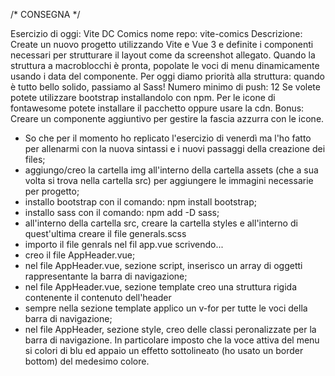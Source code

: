 /* CONSEGNA */

Esercizio di oggi: Vite DC Comics
nome repo: vite-comics
Descrizione:
Create un nuovo progetto utilizzando Vite e Vue 3 e definite i componenti necessari per strutturare il layout come da
screenshot allegato.
Quando la struttura a macroblocchi è pronta, popolate le voci di menu dinamicamente usando i data del componente.
Per oggi diamo priorità alla struttura: quando è tutto bello solido, passiamo al Sass!
Numero minimo di push: 12
Se volete potete utilizzare bootstrap installandolo con npm. Per le icone di fontawesome potete installare il pacchetto oppure usare la cdn.
Bonus:
Creare un componente aggiuntivo per gestire la fascia azzurra con le icone.

- So che per il momento ho replicato l'esercizio di venerdì ma l'ho fatto per allenarmi con la nuova sintassi e i nuovi passaggi della creazione dei files;
- aggiungo/creo la cartella img all'interno della cartella assets (che a sua volta si trova nella cartella src) per aggiungere le immagini necessarie per progetto;
- installo bootstrap con il comando: npm install bootstrap;
- installo sass con il comando: npm add -D sass;
- all'interno della cartella src, creare la cartella styles e all'interno di quest'ultima creare il file generals.scss
- importo il file genrals nel fil app.vue scrivendo...
    <style lang="scss">
    @use './styles/generals.scss';
    </style>
- creo il file AppHeader.vue;
- nel file AppHeader.vue, sezione script, inserisco un array di oggetti rappresentante la barra di navigazione;
- nel file AppHeader.vue, sezione template creo una struttura rigida contenente il contenuto dell'header
- sempre nella sezione template applico un v-for per tutte le voci della barra di navigazione;
- nel file AppHeader, sezione style, creo delle classi peronalizzate per la barra di navigazione. In particolare imposto che la voce attiva del menu si colori di blu ed appaio un effetto sottolineato (ho usato un border bottom) del medesimo colore.